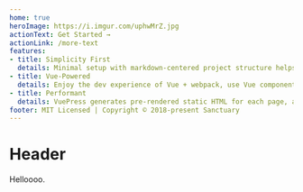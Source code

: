 ```yaml
---
home: true
heroImage: https://i.imgur.com/uphwMrZ.jpg
actionText: Get Started →
actionLink: /more-text
features:
- title: Simplicity First
  details: Minimal setup with markdown-centered project structure helps you focus on writing.
- title: Vue-Powered
  details: Enjoy the dev experience of Vue + webpack, use Vue components in markdown, and develop custom themes with Vue.
- title: Performant
  details: VuePress generates pre-rendered static HTML for each page, and runs as an SPA once a page is loaded.
footer: MIT Licensed | Copyright © 2018-present Sanctuary
---
```


# Header

Helloooo.
